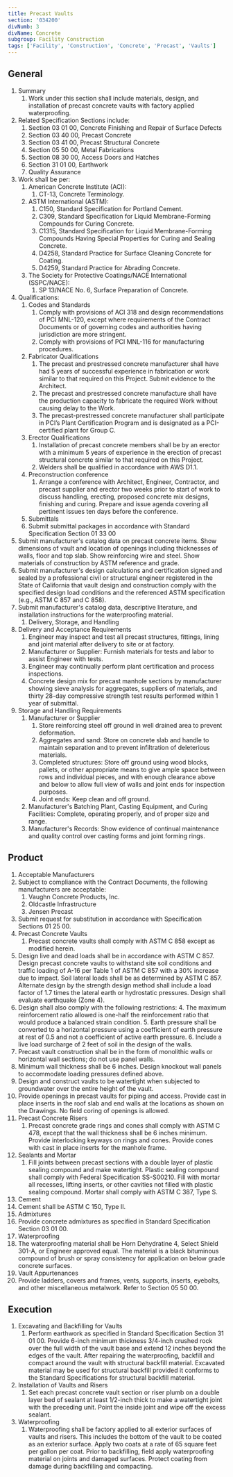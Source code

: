 ```yaml
---
title: Precast Vaults
section: '034200'
divNumb: 3
divName: Concrete
subgroup: Facility Construction
tags: ['Facility', 'Construction', 'Concrete', 'Precast', 'Vaults']
---
```


## General

1. Summary
   1. Work under this section shall include materials, design, and installation of precast concrete vaults with factory applied waterproofing.
2. Related Specification Sections include:
   1. Section 03 01 00, Concrete Finishing and Repair of Surface Defects
   2. Section 03 40 00, Precast Concrete
   3. Section 03 41 00, Precast Structural Concrete
   4. Section 05 50 00, Metal Fabrications
   5. Section 08 30 00, Access Doors and Hatches
   6. Section 31 01 00, Earthwork
   7. Quality Assurance
3. Work shall be per:
   1. American Concrete Institute (ACI):
      1. CT-13, Concrete Terminology.
   2. ASTM International (ASTM):
      1. C150, Standard Specification for Portland Cement.
      2. C309, Standard Specification for Liquid Membrane-Forming Compounds for Curing Concrete.
      3. C1315, Standard Specification for Liquid Membrane-Forming Compounds Having Special Properties for Curing and Sealing Concrete.
      4. D4258, Standard Practice for Surface Cleaning Concrete for Coating.
      5. D4259, Standard Practice for Abrading Concrete.
   3. The Society for Protective Coatings/NACE International (SSPC/NACE):
      1. SP 13/NACE No. 6, Surface Preparation of Concrete.
4. Qualifications:
   1. Codes and Standards
      1. Comply with provisions of ACI 318 and design recommendations of PCI MNL-120, except where requirements of the Contract Documents or of governing codes and authorities having jurisdiction are more stringent.
      2. Comply with provisions of PCI MNL-116 for manufacturing procedures.
   2. Fabricator Qualifications
      1. The precast and prestressed concrete manufacturer shall have had 5 years of successful experience in fabrication or work similar to that required on this Project. Submit evidence to the Architect.
      2. The precast and prestressed concrete manufacture shall have the production capacity to fabricate the required Work without causing delay to the Work.
      3. The precast-prestressed concrete manufacturer shall participate in PCI’s Plant Certification Program and is designated as a PCI-certified plant for Group C.
   3. Erector Qualifications
      1. Installation of precast concrete members shall be by an erector with a minimum 5 years of experience in the erection of precast structural concrete similar to that required on this Project.
      2. Welders shall be qualified in accordance with AWS D1.1.
   4. Preconstruction conference
      1. Arrange a conference with Architect, Engineer, Contractor, and precast supplier and erector two weeks prior to start of work to discuss handling, erecting, proposed concrete mix designs, finishing and curing. Prepare and issue agenda covering all pertinent issues ten days before the conference.
   5. Submittals
   6. Submit submittal packages in accordance with Standard Specification Section 01 33 00
5. Submit manufacturer's catalog data on precast concrete items. Show dimensions of vault and location of openings including thicknesses of walls, floor and top slab. Show reinforcing wire and steel. Show materials of construction by ASTM reference and grade.
6. Submit manufacturer's design calculations and certification signed and sealed by a professional civil or structural engineer registered in the State of California that vault design and construction comply with the specified design load conditions and the referenced ASTM specification (e.g., ASTM C 857 and C 858).
7. Submit manufacturer's catalog data, descriptive literature, and installation instructions for the waterproofing material.
   1. Delivery, Storage, and Handling
8. Delivery and Acceptance Requirements
   1. Engineer may inspect and test all precast structures, fittings, lining and joint material after delivery to site or at factory.
   2. Manufacturer or Supplier: Furnish materials for tests and labor to assist Engineer with tests.
   3. Engineer may continually perform plant certification and process inspections.
   4. Concrete design mix for precast manhole sections by manufacturer showing sieve analysis for aggregates, suppliers of materials, and thirty 28-day compressive strength test results performed within 1 year of submittal.
9. Storage and Handling Requirements
   1. Manufacturer or Supplier
      1. Store reinforcing steel off ground in well drained area to prevent deformation.
      2. Aggregates and sand: Store on concrete slab and handle to maintain separation and to prevent infiltration of deleterious materials.
      3. Completed structures: Store off ground using wood blocks, pallets, or other appropriate means to give ample space between rows and individual pieces, and with enough clearance above and below to allow full view of walls and joint ends for inspection purposes.
      4. Joint ends: Keep clean and off ground.
   2. Manufacturer's Batching Plant, Casting Equipment, and Curing Facilities: Complete, operating properly, and of proper size and range.
   3. Manufacturer's Records: Show evidence of continual maintenance and quality control over casting forms and joint forming rings.

## Product

1. Acceptable Manufacturers
2. Subject to compliance with the Contract Documents, the following manufacturers are acceptable:
   1. Vaughn Concrete Products, Inc.
   2. Oldcastle Infrastructure
   3. Jensen Precast
3. Submit request for substitution in accordance with Specification Sections 01 25 00.
4. Precast Concrete Vaults
   1. Precast concrete vaults shall comply with ASTM C 858 except as modified herein.
5. Design live and dead loads shall be in accordance with ASTM C 857. Design precast concrete vaults to withstand site soil conditions and traffic loading of A-16 per Table 1 of ASTM C 857 with a 30% increase due to impact. Soil lateral loads shall be as determined by ASTM C 857. Alternate design by the strength design method shall include a load factor of 1.7 times the lateral earth or hydrostatic pressures. Design shall evaluate earthquake (Zone 4).
6. Design shall also comply with the following restrictions: 4. The maximum reinforcement ratio allowed is one-half the reinforcement ratio that would produce a balanced strain condition. 5. Earth pressure shall be converted to a horizontal pressure using a coefficient of earth pressure at rest of 0.5 and not a coefficient of active earth pressure. 6. Include a live load surcharge of 2 feet of soil in the design of the walls.
7. Precast vault construction shall be in the form of monolithic walls or horizontal wall sections; do not use panel walls.
8. Minimum wall thickness shall be 6 inches. Design knockout wall panels to accommodate loading pressures defined above.
9. Design and construct vaults to be watertight when subjected to groundwater over the entire height of the vault.
10. Provide openings in precast vaults for piping and access. Provide cast in place inserts in the roof slab and end walls at the locations as shown on the Drawings. No field coring of openings is allowed.
11. Precast Concrete Risers
    1. Precast concrete grade rings and cones shall comply with ASTM C 478, except that the wall thickness shall be 6 inches minimum. Provide interlocking keyways on rings and cones. Provide cones with cast in place inserts for the manhole frame.
12. Sealants and Mortar
    1. Fill joints between precast sections with a double layer of plastic sealing compound and make watertight. Plastic sealing compound shall comply with Federal Specification SS-S00210. Fill with mortar all recesses, lifting inserts, or other cavities not filled with plastic sealing compound. Mortar shall comply with ASTM C 387, Type S.
13. Cement
14. Cement shall be ASTM C 150, Type II.
15. Admixtures
16. Provide concrete admixtures as specified in Standard Specification Section 03 01 00.
17. Waterproofing
18. The waterproofing material shall be Horn Dehydratine 4, Select Shield 301-A, or Engineer approved equal. The material is a black bituminous compound of brush or spray consistency for application on below grade concrete surfaces.
19. Vault Appurtenances
20. Provide ladders, covers and frames, vents, supports, inserts, eyebolts, and other miscellaneous metalwork. Refer to Section 05 50 00.

## Execution

1. Excavating and Backfilling for Vaults
   1. Perform earthwork as specified in Standard Specification Section 31 01 00. Provide 6-inch minimum thickness 3/4-inch crushed rock over the full width of the vault base and extend 12 inches beyond the edges of the vault. After repairing the waterproofing, backfill and compact around the vault with structural backfill material. Excavated material may be used for structural backfill provided it conforms to the Standard Specifications for structural backfill material.
2. Installation of Vaults and Risers
   1. Set each precast concrete vault section or riser plumb on a double layer bed of sealant at least 1/2-inch thick to make a watertight joint with the preceding unit. Point the inside joint and wipe off the excess sealant.
3. Waterproofing
   1. Waterproofing shall be factory applied to all exterior surfaces of vaults and risers. This includes the bottom of the vault to be coated as an exterior surface. Apply two coats at a rate of 65 square feet per gallon per coat. Prior to backfilling, field apply waterproofing material on joints and damaged surfaces. Protect coating from damage during backfilling and compacting.
